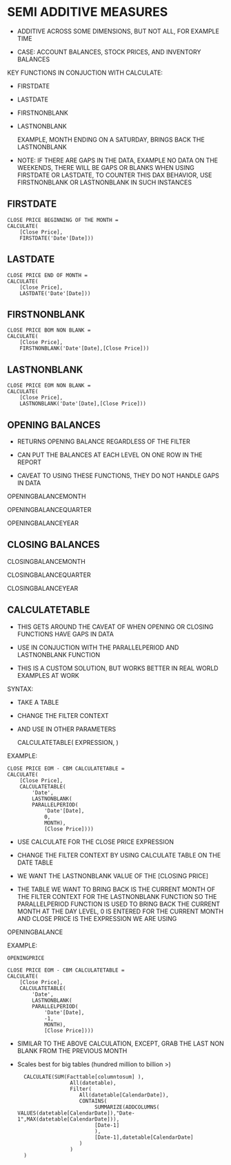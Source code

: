 # SEMI ADDITIVE MEASURES

* ADDITIVE ACROSS SOME DIMENSIONS, BUT NOT ALL, FOR EXAMPLE TIME

* CASE: ACCOUNT BALANCES, STOCK PRICES, AND INVENTORY BALANCES

KEY FUNCTIONS IN CONJUCTION WITH CALCULATE:

* FIRSTDATE

* LASTDATE

* FIRSTNONBLANK	

* LASTNONBLANK

	EXAMPLE, MONTH ENDING ON A SATURDAY, BRINGS BACK THE LASTNONBLANK

* NOTE: IF THERE ARE GAPS IN THE DATA, EXAMPLE NO DATA ON THE WEEKENDS, THERE WILL BE GAPS OR BLANKS WHEN
	USING FIRSTDATE OR LASTDATE, TO COUNTER THIS DAX BEHAVIOR, USE FIRSTNONBLANK OR LASTNONBLANK IN SUCH INSTANCES

## FIRSTDATE

	CLOSE PRICE BEGINNING OF THE MONTH = 
	CALCULATE(
		[Close Price],
		FIRSTDATE('Date'[Date])) 

## LASTDATE

	CLOSE PRICE END OF MONTH = 
	CALCULATE(
		[Close Price],
		LASTDATE('Date'[Date])) 

## FIRSTNONBLANK

	CLOSE PRICE BOM NON BLANK = 
	CALCULATE(
		[Close Price],
		FIRSTNONBLANK('Date'[Date],[Close Price])) 


## LASTNONBLANK

	CLOSE PRICE EOM NON BLANK = 
	CALCULATE(
		[Close Price],
		LASTNONBLANK('Date'[Date],[Close Price])) 


## OPENING BALANCES

* RETURNS OPENING BALANCE REGARDLESS OF THE FILTER

* CAN PUT THE BALANCES AT EACH LEVEL ON ONE ROW IN THE REPORT

* CAVEAT TO USING THESE FUNCTIONS, THEY DO NOT HANDLE GAPS IN DATA

OPENINGBALANCEMONTH

OPENINGBALANCEQUARTER

OPENINGBALANCEYEAR

## CLOSING BALANCES

CLOSINGBALANCEMONTH

CLOSINGBALANCEQUARTER

CLOSINGBALANCEYEAR

## CALCULATETABLE

* THIS GETS AROUND THE CAVEAT OF WHEN OPENING OR CLOSING FUNCTIONS HAVE GAPS IN DATA

* USE IN CONJUCTION WITH THE PARALLELPERIOD AND LASTNONBLANK FUNCTION

* THIS IS A CUSTOM SOLUTION, BUT WORKS BETTER IN REAL WORLD EXAMPLES AT WORK

SYNTAX:

* TAKE A TABLE

* CHANGE THE FILTER CONTEXT

* AND USE IN OTHER PARAMETERS


	CALCULATETABLE(
		EXPRESSION,
		<FILTER>
		)

EXAMPLE:

	CLOSE PRICE EOM - CBM CALCULATETABLE = 
	CALCULATE(
		[Close Price],
		CALCULATETABLE(
			'Date',
			LASTNONBLANK(
			PARALLELPERIOD(
				'Date'[Date],
				0,
				MONTH),
				[Close Price])))
	
* USE CALCULATE FOR THE CLOSE PRICE EXPRESSION

* CHANGE THE FILTER CONTEXT BY USING CALCULATE TABLE ON THE DATE TABLE

* WE WANT THE LASTNONBLANK VALUE OF THE [CLOSING PRICE]

* THE TABLE WE WANT TO BRING BACK IS THE CURRENT MONTH OF THE FILTER CONTEXT FOR THE LASTNONBLANK FUNCTION
	SO THE PARALLELPERIOD FUNCTION IS USED TO BRING BACK THE CURRENT MONTH AT THE DAY LEVEL,
	0 IS ENTERED FOR THE CURRENT MONTH AND CLOSE PRICE IS THE EXPRESSION WE ARE USING


OPENINGBALANCE

EXAMPLE:

	OPENINGPRICE

	CLOSE PRICE EOM - CBM CALCULATETABLE = 
	CALCULATE(
		[Close Price],
		CALCULATETABLE(
			'Date',
			LASTNONBLANK(
			PARALLELPERIOD(
				'Date'[Date],
				-1,
				MONTH),
				[Close Price])))

* SIMILAR TO THE ABOVE CALCULATION, EXCEPT, GRAB THE LAST NON BLANK FROM THE PREVIOUS MONTH


* Scales best for big tables (hundred million to billion >)

		CALCULATE(SUM(Facttable[columntosum] ),
				       All(datetable),
				       Filter(
					      All(datetable[CalendarDate]),
					      CONTAINS(
						       SUMMARIZE(ADDCOLUMNS( VALUES(datetable[CalendarDate]),"Date-1",MAX(datetable[CalendarDate])),
						       [Date-1]
						       ),
						       [Date-1],datetable[CalendarDate]
					      )
				       )
		)

